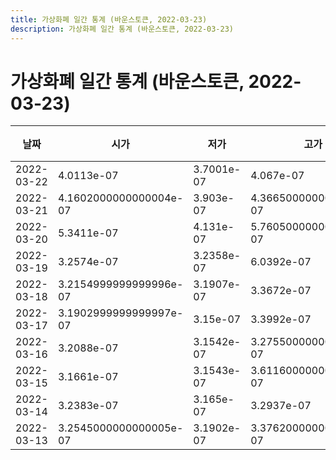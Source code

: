 ```yaml
---
title: 가상화폐 일간 통계 (바운스토큰, 2022-03-23)
description: 가상화폐 일간 통계 (바운스토큰, 2022-03-23)
---
```


가상화폐 일간 통계 (바운스토큰, 2022-03-23)
===

|날짜|시가|저가|고가|종가|비고|
|--|--|--|--|--|--|
|2022-03-22|4.0113e-07|3.7001e-07|4.067e-07|3.838e-07|    |
|2022-03-21|4.1602000000000004e-07|3.903e-07|4.3665000000000004e-07|4.0113e-07|    |
|2022-03-20|5.3411e-07|4.131e-07|5.760500000000001e-07|4.1602000000000004e-07|    |
|2022-03-19|3.2574e-07|3.2358e-07|6.0392e-07|5.3013e-07|    |
|2022-03-18|3.2154999999999996e-07|3.1907e-07|3.3672e-07|3.2574e-07|    |
|2022-03-17|3.1902999999999997e-07|3.15e-07|3.3992e-07|3.2147000000000003e-07|    |
|2022-03-16|3.2088e-07|3.1542e-07|3.2755000000000004e-07|3.2267e-07|    |
|2022-03-15|3.1661e-07|3.1543e-07|3.6116000000000004e-07|3.2087e-07|    |
|2022-03-14|3.2383e-07|3.165e-07|3.2937e-07|3.1666000000000003e-07|    |
|2022-03-13|3.2545000000000005e-07|3.1902e-07|3.3762000000000003e-07|3.2251e-07|    |
